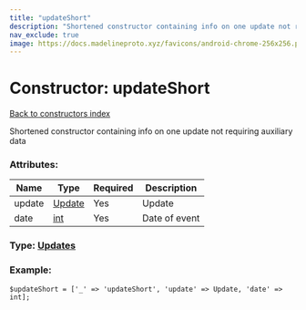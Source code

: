```yaml
---
title: "updateShort"
description: "Shortened constructor containing info on one update not requiring auxiliary data"
nav_exclude: true
image: https://docs.madelineproto.xyz/favicons/android-chrome-256x256.png
---
```

# Constructor: updateShort  
[Back to constructors index](/API_docs/constructors/index.html)



Shortened constructor containing info on one update not requiring auxiliary data

### Attributes:

| Name     |    Type       | Required | Description |
|----------|---------------|----------|-------------|
|update|[Update](/API_docs/types/Update.html) | Yes|Update|
|date|[int](/API_docs/types/int.html) | Yes|Date of event|



### Type: [Updates](/API_docs/types/Updates.html)


### Example:

```
$updateShort = ['_' => 'updateShort', 'update' => Update, 'date' => int];
```  
